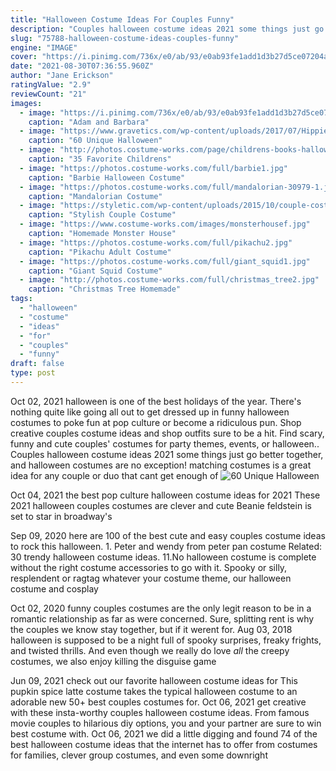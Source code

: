 ```yaml
---
title: "Halloween Costume Ideas For Couples Funny"
description: "Couples halloween costume ideas 2021 some things just go better together, and halloween costumes are no exception! matching costumes is a great idea for any couple or duo that cant get enough of"
slug: "75788-halloween-costume-ideas-couples-funny"
engine: "IMAGE"
cover: "https://i.pinimg.com/736x/e0/ab/93/e0ab93fe1add1d3b27d5ce07204abace--halloween-boo-diy-halloween-costumes.jpg"
date: "2021-08-30T07:36:55.960Z"
author: "Jane Erickson"
ratingValue: "2.9"
reviewCount: "21"
images:
  - image: "https://i.pinimg.com/736x/e0/ab/93/e0ab93fe1add1d3b27d5ce07204abace--halloween-boo-diy-halloween-costumes.jpg"
    caption: "Adam and Barbara"
  - image: "https://www.gravetics.com/wp-content/uploads/2017/07/Hippies-couples-costume.jpg"
    caption: "60 Unique Halloween"
  - image: "http://photos.costume-works.com/page/childrens-books-halloween-costumes.jpg"
    caption: "35 Favorite Childrens"
  - image: "https://photos.costume-works.com/full/barbie1.jpg"
    caption: "Barbie Halloween Costume"
  - image: "https://photos.costume-works.com/full/mandalorian-30979-1.jpg"
    caption: "Mandalorian Costume"
  - image: "https://styletic.com/wp-content/uploads/2015/10/couple-costume-ideas/14-couple-costume-ideas.jpg"
    caption: "Stylish Couple Costume"
  - image: "https://www.costume-works.com/images/monsterhousef.jpg"
    caption: "Homemade Monster House"
  - image: "https://photos.costume-works.com/full/pikachu2.jpg"
    caption: "Pikachu Adult Costume"
  - image: "https://photos.costume-works.com/full/giant_squid1.jpg"
    caption: "Giant Squid Costume"
  - image: "http://photos.costume-works.com/full/christmas_tree2.jpg"
    caption: "Christmas Tree Homemade"
tags:
  - "halloween"
  - "costume"
  - "ideas"
  - "for"
  - "couples"
  - "funny"
draft: false
type: post
---
```


Oct 02, 2021 halloween is one of the best holidays of the year. There's nothing quite like going all out to get dressed up in funny halloween costumes to poke fun at pop culture or become a ridiculous pun. Shop creative couples costume ideas and shop outfits sure to be a hit. Find scary, funny and cute couples' costumes for party themes, events, or halloween.. Couples halloween costume ideas 2021 some things just go better together, and halloween costumes are no exception! matching costumes is a great idea for any couple or duo that cant get enough of
![60 Unique Halloween](https://www.gravetics.com/wp-content/uploads/2017/07/Hippies-couples-costume.jpg "60 Unique Halloween")

Oct 04, 2021 the best pop culture halloween costume ideas for 2021  These 2021 halloween couples costumes are clever and cute Beanie feldstein is set to star in broadway&#39;s
<!--inArticleAds-->

<!--galleryOne-->

Sep 09, 2020 here are 100 of the best cute and easy couples costume ideas to rock this halloween. 1. Peter and wendy from peter pan costume  Related: 30 trendy halloween costume ideas. 11.No halloween costume is complete without the right costume accessories to go with it. Spooky or silly, resplendent or ragtag  whatever your costume theme, our halloween costume and cosplay
<!--inArticleAds-->

<!--galleryTwo-->

Oct 02, 2020 funny couples costumes are the only legit reason to be in a romantic relationship as far as were concerned. Sure, splitting rent is why the couples we know stay together, but if it werent for. Aug 03, 2018 halloween is supposed to be a night full of spooky surprises, freaky frights, and twisted thrills. And even though we really do love *all* the creepy costumes, we also enjoy killing the disguise game
<!--galleryThree-->

Jun 09, 2021 check out our favorite halloween costume ideas for  This pupkin spice latte costume takes the typical halloween costume to an adorable new 50+ best couples costumes for. Oct 06, 2021 get creative with these insta-worthy couples halloween costume ideas. From famous movie couples to hilarious diy options, you and your partner are sure to win best costume with. Oct 06, 2021 we did a little digging and found 74 of the best halloween costume ideas that the internet has to offer from costumes for families, clever group costumes, and even some downright